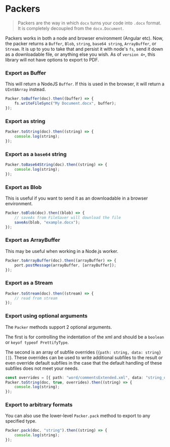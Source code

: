 # Packers

> Packers are the way in which `docx` turns your code into `.docx` format. It is completely decoupled from the `docx.Document`.

Packers works in both a node and browser environment (Angular etc). Now, the packer returns a `Buffer`, `Blob`, `string`, `base64 string`, `ArrayBuffer`, or `Stream`. It is up to you to take that and persist it with node's `fs`, send it down as a downloadable file, or anything else you wish. As of `version 4+`, this library will not have options to export to PDF.

### Export as Buffer

This will return a NodeJS `Buffer`. If this is used in the browser, it will return a `UInt8Array` instead.

```ts
Packer.toBuffer(doc).then((buffer) => {
    fs.writeFileSync("My Document.docx", buffer);
});
```

### Export as string

```ts
Packer.toString(doc).then((string) => {
    console.log(string);
});
```

### Export as a `base64` string

```ts
Packer.toBase64String(doc).then((string) => {
    console.log(string);
});
```

### Export as Blob

This is useful if you want to send it as an downloadable in a browser environment.

```ts
Packer.toBlob(doc).then((blob) => {
    // saveAs from FileSaver will download the file
    saveAs(blob, "example.docx");
});
```

### Export as ArrayBuffer

This may be useful when working in a Node.js worker.

```ts
Packer.toArrayBuffer(doc).then((arrayBuffer) => {
    port.postMessage(arrayBuffer, [arrayBuffer]);
});
```

### Export as a Stream

```ts
Packer.toStream(doc).then((stream) => {
    // read from stream
});
```

### Export using optional arguments

The `Packer` methods support 2 optional arguments.

The first is for controlling the indentation of the xml and should be a `boolean` or `keyof typeof PrettifyType`.

The second is an array of subfile overrides (`{path: string, data: string}[]`). These overrides can be used to write additional subfiles to the result or even override default subfiles in the case that the default handling of these subfiles does not meet your needs.

```ts
const overrides = [{ path: "word/commentsExtended.xml", data: "string_data" }];
Packer.toString(doc, true, overrides).then((string) => {
    console.log(string);
});
```

### Export to arbitrary formats

You can also use the lower-level `Packer.pack` method to export to any specified type.

```ts
Packer.pack(doc, "string").then((string) => {
    console.log(string);
});
```
